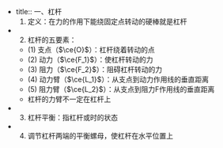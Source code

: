 -
  title:: 一、杠杆
    1. 定义：在力的作用下能绕固定点转动的硬棒就是杠杆
-
  2. 杠杆的五要素：
	- (1) 支点（$\ce{O}$）：杠杆绕着转动的点
	- (2) 动力（$\ce{F_1}$）：使杠杆转动的力
	- (3) 阻力（$\ce{F_2}$）：阻碍杠杆转动的力
	- (4) 动力臂（$\ce{L_1}$）：从支点到动力作用线的垂直距离
	- (5) 阻力臂（$\ce{L_2}$）：从支点到阻力F作用线的垂直距离
	- 杠杆的力臂不一定在杠杆上
-
  3. 杠杆平衡：指杠杆或时的状态
-
  4. 调节杠杆两端的平衡螺母，使杠杆在水平位置上